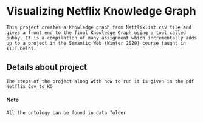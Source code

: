 # Visualizing Netflix Knowledge Graph
   
	This project creates a Knowledge graph from Netflixlist.csv file and gives a front end to the final Knowledge Graph using a tool called pubby. It is a compilation of many assignment which incrementally adds up to a project in the Semantic Web (Winter 2020) course taught in IIIT-Delhi. 

## Details about project

	The steps of the project along with how to run it is given in the pdf Netflix_Csv_to_KG

#### Note
	All the ontology can be found in data folder
